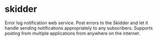 skidder
=======

Error log notification web service. Post errors to the Skidder and let it handle sending notifications appropriately to any subscribers. Supports posting from multiple applications from anywhere on the internet. 
